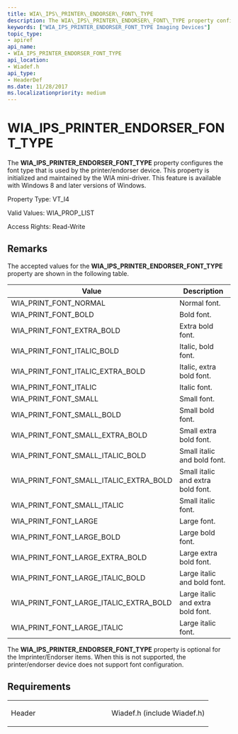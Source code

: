 ```yaml
---
title: WIA\_IPS\_PRINTER\_ENDORSER\_FONT\_TYPE
description: The WIA\_IPS\_PRINTER\_ENDORSER\_FONT\_TYPE property configures the font type that is used by the printer/endorser device.
keywords: ["WIA_IPS_PRINTER_ENDORSER_FONT_TYPE Imaging Devices"]
topic_type:
- apiref
api_name:
- WIA_IPS_PRINTER_ENDORSER_FONT_TYPE
api_location:
- Wiadef.h
api_type:
- HeaderDef
ms.date: 11/28/2017
ms.localizationpriority: medium
---
```


# WIA\_IPS\_PRINTER\_ENDORSER\_FONT\_TYPE


The **WIA\_IPS\_PRINTER\_ENDORSER\_FONT\_TYPE** property configures the font type that is used by the printer/endorser device. This property is initialized and maintained by the WIA mini-driver. This feature is available with Windows 8 and later versions of Windows.

Property Type: VT\_I4

Valid Values: WIA\_PROP\_LIST

Access Rights: Read-Write

## Remarks

The accepted values for the **WIA\_IPS\_PRINTER\_ENDORSER\_FONT\_TYPE** property are shown in the following table.

| Value                                        | Description                       |
|----------------------------------------------|-----------------------------------|
| WIA\_PRINT\_FONT\_NORMAL                     | Normal font.                      |
| WIA\_PRINT\_FONT\_BOLD                       | Bold font.                        |
| WIA\_PRINT\_FONT\_EXTRA\_BOLD                | Extra bold font.                  |
| WIA\_PRINT\_FONT\_ITALIC\_BOLD               | Italic, bold font.                |
| WIA\_PRINT\_FONT\_ITALIC\_EXTRA\_BOLD        | Italic, extra bold font.          |
| WIA\_PRINT\_FONT\_ITALIC                     | Italic font.                      |
| WIA\_PRINT\_FONT\_SMALL                      | Small font.                       |
| WIA\_PRINT\_FONT\_SMALL\_BOLD                | Small bold font.                  |
| WIA\_PRINT\_FONT\_SMALL\_EXTRA\_BOLD         | Small extra bold font.            |
| WIA\_PRINT\_FONT\_SMALL\_ITALIC\_BOLD        | Small italic and bold font.       |
| WIA\_PRINT\_FONT\_SMALL\_ITALIC\_EXTRA\_BOLD | Small italic and extra bold font. |
| WIA\_PRINT\_FONT\_SMALL\_ITALIC              | Small italic font.                |
| WIA\_PRINT\_FONT\_LARGE                      | Large font.                       |
| WIA\_PRINT\_FONT\_LARGE\_BOLD                | Large bold font.                  |
| WIA\_PRINT\_FONT\_LARGE\_EXTRA\_BOLD         | Large extra bold font.            |
| WIA\_PRINT\_FONT\_LARGE\_ITALIC\_BOLD        | Large italic and bold font.       |
| WIA\_PRINT\_FONT\_LARGE\_ITALIC\_EXTRA\_BOLD | Large italic and extra bold font. |
| WIA\_PRINT\_FONT\_LARGE\_ITALIC              | Large italic font.                |

 

The **WIA\_IPS\_PRINTER\_ENDORSER\_FONT\_TYPE** property is optional for the Imprinter/Endorser items. When this is not supported, the printer/endorser device does not support font configuration.

## Requirements

<table>
<colgroup>
<col width="50%" />
<col width="50%" />
</colgroup>
<tbody>
<tr class="odd">
<td><p>Header</p></td>
<td>Wiadef.h (include Wiadef.h)</td>
</tr>
</tbody>
</table>

 

 





